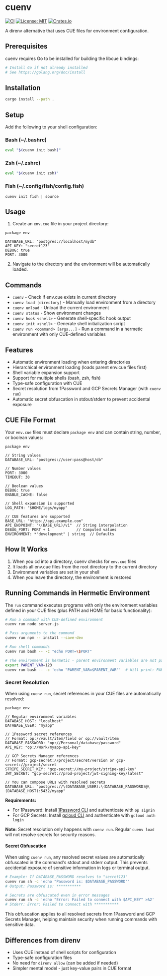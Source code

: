 # cuenv

[![CI](https://github.com/korora-tech/cuenv/workflows/CI/badge.svg)](https://github.com/korora-tech/cuenv/actions)
[![License: MIT](https://img.shields.io/badge/License-MIT-blue.svg)](https://opensource.org/licenses/MIT)
[![Crates.io](https://img.shields.io/crates/v/cuenv.svg)](https://crates.io/crates/cuenv)

A direnv alternative that uses CUE files for environment configuration.

## Prerequisites

cuenv requires Go to be installed for building the libcue bindings:

```bash
# Install Go if not already installed
# See https://golang.org/doc/install
```

## Installation

```bash
cargo install --path .
```

## Setup

Add the following to your shell configuration:

### Bash (~/.bashrc)
```bash
eval "$(cuenv init bash)"
```

### Zsh (~/.zshrc)
```zsh
eval "$(cuenv init zsh)"
```

### Fish (~/.config/fish/config.fish)
```fish
cuenv init fish | source
```

## Usage

1. Create an `env.cue` file in your project directory:

```cue
package env

DATABASE_URL: "postgres://localhost/mydb"
API_KEY: "secret123"
DEBUG: true
PORT: 3000
```

2. Navigate to the directory and the environment will be automatically loaded.

## Commands

- `cuenv` - Check if env.cue exists in current directory
- `cuenv load [directory]` - Manually load environment from a directory
- `cuenv unload` - Unload the current environment
- `cuenv status` - Show environment changes
- `cuenv hook <shell>` - Generate shell-specific hook output
- `cuenv init <shell>` - Generate shell initialization script
- `cuenv run <command> [args...]` - Run a command in a hermetic environment with only CUE-defined variables

## Features

- Automatic environment loading when entering directories
- Hierarchical environment loading (loads parent env.cue files first)
- Shell variable expansion support
- Support for multiple shells (bash, zsh, fish)
- Type-safe configuration with CUE
- Secret resolution from 1Password and GCP Secrets Manager (with `cuenv run`)
- Automatic secret obfuscation in stdout/stderr to prevent accidental exposure

## CUE File Format

Your `env.cue` files must declare `package env` and can contain string, number, or boolean values:

```cue
package env

// String values
DATABASE_URL: "postgres://user:pass@host/db"

// Number values  
PORT: 3000
TIMEOUT: 30

// Boolean values
DEBUG: true
ENABLE_CACHE: false

// Shell expansion is supported
LOG_PATH: "$HOME/logs/myapp"

// CUE features are supported
BASE_URL: "https://api.example.com"
API_ENDPOINT: "\(BASE_URL)/v1"  // String interpolation
DEBUG_PORT: PORT + 1            // Computed values
ENVIRONMENT: *"development" | string  // Defaults
```

## How It Works

1. When you cd into a directory, cuenv checks for `env.cue` files
2. It loads all env.cue files from the root directory to the current directory
3. Environment variables are set in your shell
4. When you leave the directory, the environment is restored

## Running Commands in Hermetic Environment

The `run` command executes programs with only the environment variables defined in your CUE files (plus PATH and HOME for basic functionality):

```bash
# Run a command with CUE-defined environment
cuenv run node server.js

# Pass arguments to the command
cuenv run npm -- install --save-dev

# Run shell commands
cuenv run bash -- -c "echo PORT=\$PORT"

# The environment is hermetic - parent environment variables are not passed through
export PARENT_VAR=123
cuenv run bash -- -c 'echo "PARENT_VAR=$PARENT_VAR"'  # Will print: PARENT_VAR=
```

### Secret Resolution

When using `cuenv run`, secret references in your CUE files are automatically resolved:

```cue
package env

// Regular environment variables
DATABASE_HOST: "localhost"
DATABASE_USER: "myapp"

// 1Password secret references
// Format: op://vault/item/field or op://vault/item
DATABASE_PASSWORD: "op://Personal/database/password"
API_KEY: "op://Work/myapp-api-key"

// GCP Secrets Manager references
// Format: gcp-secret://project/secret/version or gcp-secret://project/secret
STRIPE_SECRET_KEY: "gcp-secret://my-project/stripe-api-key"
JWT_SECRET: "gcp-secret://prod-project/jwt-signing-key/latest"

// You can compose URLs with resolved secrets
DATABASE_URL: "postgres://\(DATABASE_USER):\(DATABASE_PASSWORD)@\(DATABASE_HOST):5432/myapp"
```

**Requirements:**
- For 1Password: Install [1Password CLI](https://developer.1password.com/docs/cli/) and authenticate with `op signin`
- For GCP Secrets: Install [gcloud CLI](https://cloud.google.com/sdk/docs/install) and authenticate with `gcloud auth login`

**Note:** Secret resolution only happens with `cuenv run`. Regular `cuenv load` will not resolve secrets for security reasons.

#### Secret Obfuscation

When using `cuenv run`, any resolved secret values are automatically obfuscated in the command's stdout and stderr output. This prevents accidental exposure of sensitive information in logs or terminal output.

```bash
# Example: If DATABASE_PASSWORD resolves to "secret123"
cuenv run sh -c 'echo "Password is: $DATABASE_PASSWORD"'
# Output: Password is: ***********

# Secrets are obfuscated even in error messages
cuenv run sh -c 'echo "Error: Failed to connect with $API_KEY" >&2'
# Stderr: Error: Failed to connect with ***********
```

This obfuscation applies to all resolved secrets from 1Password and GCP Secrets Manager, helping maintain security when running commands with sensitive data.

## Differences from direnv

- Uses CUE instead of shell scripts for configuration
- Type-safe configuration files
- No need for `direnv allow` (can be added if needed)
- Simpler mental model - just key-value pairs in CUE format
